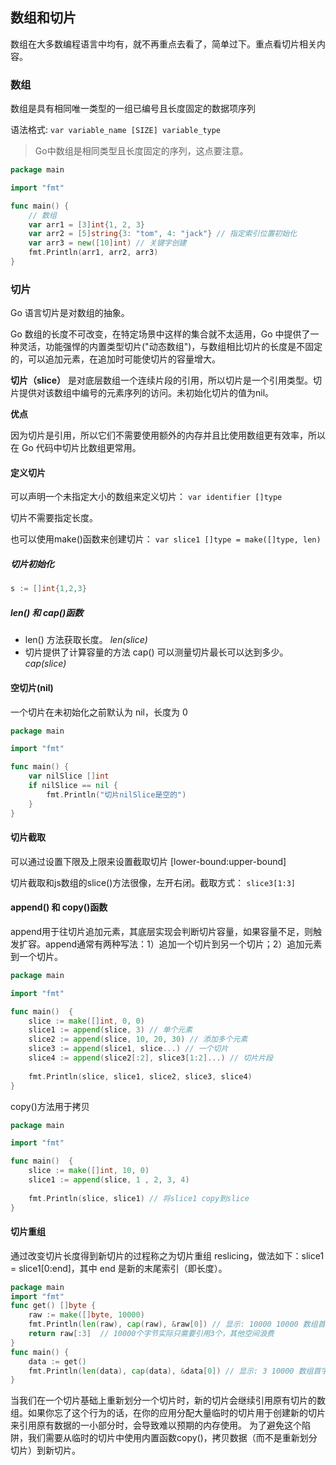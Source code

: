 ## 数组和切片

数组在大多数编程语言中均有，就不再重点去看了，简单过下。重点看切片相关内容。

### 数组
数组是具有相同唯一类型的一组已编号且长度固定的数据项序列

语法格式: `var variable_name [SIZE] variable_type`

> Go中数组是相同类型且长度固定的序列，这点要注意。

```go
package main

import "fmt"

func main() {
	// 数组
	var arr1 = [3]int{1, 2, 3}
	var arr2 = [5]string{3: "tom", 4: "jack"} // 指定索引位置初始化
	var arr3 = new([10]int) // 关键字创建
	fmt.Println(arr1, arr2, arr3)
}
```

### 切片
Go 语言切片是对数组的抽象。

Go 数组的长度不可改变，在特定场景中这样的集合就不太适用，Go 中提供了一种灵活，功能强悍的内置类型切片("动态数组")，与数组相比切片的长度是不固定的，可以追加元素，在追加时可能使切片的容量增大。

**切片（slice）** 是对底层数组一个连续片段的引用，所以切片是一个引用类型。切片提供对该数组中编号的元素序列的访问。未初始化切片的值为nil。


**优点**

因为切片是引用，所以它们不需要使用额外的内存并且比使用数组更有效率，所以在 Go 代码中切片比数组更常用。
#### 定义切片
可以声明一个未指定大小的数组来定义切片： `var identifier []type`

切片不需要指定长度。

也可以使用make()函数来创建切片： `var slice1 []type = make([]type, len)`

##### 切片初始化

```go
s := []int{1,2,3}
```    

##### len() 和 cap()函数
* len() 方法获取长度。 _len(slice)_
* 切片提供了计算容量的方法 cap() 可以测量切片最长可以达到多少。 _cap(slice)_

#### 空切片(nil)
一个切片在未初始化之前默认为 nil，长度为 0
```go
package main

import "fmt"

func main() {
	var nilSlice []int
	if nilSlice == nil {
		fmt.Println("切片nilSlice是空的")
	}
}
```

#### 切片截取
可以通过设置下限及上限来设置截取切片 [lower-bound:upper-bound]

切片截取和js数组的slice()方法很像，左开右闭。截取方式： `slice3[1:3]`

#### append() 和 copy()函数
append用于往切片追加元素，其底层实现会判断切片容量，如果容量不足，则触发扩容。append通常有两种写法：1）追加一个切片到另一个切片；2）追加元素到一个切片。
```go
package main

import "fmt"

func main()  {
    slice := make([]int, 0, 0)
	slice1 := append(slice, 3) // 单个元素
	slice2 := append(slice, 10, 20, 30) // 添加多个元素
	slice3 := append(slice1, slice...) // 一个切片
	slice4 := append(slice2[:2], slice3[1:2]...) // 切片片段
	
	fmt.Println(slice, slice1, slice2, slice3, slice4)
}
```

copy()方法用于拷贝
```go
package main

import "fmt"

func main()  {
    slice := make([]int, 10, 0)
	slice1 := append(slice, 1 , 2, 3, 4)
	
	fmt.Println(slice, slice1) // 将slice1 copy到slice
}
```

#### 切片重组
通过改变切片长度得到新切片的过程称之为切片重组 reslicing，做法如下：slice1 = slice1[0:end]，其中 end 是新的末尾索引（即长度）。
```go
package main
import "fmt"
func get() []byte {  
    raw := make([]byte, 10000)
    fmt.Println(len(raw), cap(raw), &raw[0]) // 显示: 10000 10000 数组首字节地址
    return raw[:3]  // 10000个字节实际只需要引用3个，其他空间浪费
}
func main() {  
    data := get()
    fmt.Println(len(data), cap(data), &data[0]) // 显示: 3 10000 数组首字节地址
}
```
当我们在一个切片基础上重新划分一个切片时，新的切片会继续引用原有切片的数组。如果你忘了这个行为的话，在你的应用分配大量临时的切片用于创建新的切片来引用原有数据的一小部分时，会导致难以预期的内存使用。
为了避免这个陷阱，我们需要从临时的切片中使用内置函数copy()，拷贝数据（而不是重新划分切片）到新切片。
